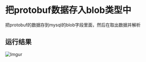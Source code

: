 # 把protobuf数据存入blob类型中
把protobuf的数据存到mysql的blob字段里面，然后在取出数据并解析

## 运行结果
![Imgur](http://i.imgur.com/NKCAypk.png)